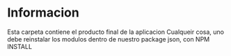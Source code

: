 # Informacion
Esta carpeta contiene el producto final de la aplicacion
Cualqueir cosa, uno debe reinstalar los modulos dentro de nuestro package json, con NPM INSTALL